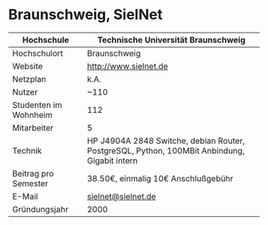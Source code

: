 # Braunschweig, SielNet

Hochschule             | Technische Universität Braunschweig
-----------------------|----------------------------------------------------------------------------------------------
Hochschulort           | Braunschweig
Website                | <http://www.sielnet.de>
Netzplan               | k.A.
Nutzer                 | ~110
Studenten im Wohnheim  | 112
Mitarbeiter            | 5
Technik                | HP J4904A 2848 Switche, debian Router, PostgreSQL, Python, 100MBit Anbindung, Gigabit intern
Beitrag pro Semester   | 38.50€, einmalig 10€ Anschlußgebühr
E-Mail                 | <sielnet@sielnet.de>
Gründungsjahr          | 2000

